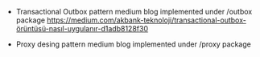 - Transactional Outbox pattern medium blog implemented under /outbox package
  https://medium.com/akbank-teknoloji/transactional-outbox-örüntüsü-nasıl-uygulanır-d1adb8128f30
  
- Proxy desing pattern medium blog implemented under /proxy package
